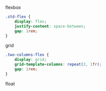 flexbox
```css
.std-flex {
	display: flex;
	justify-content: space-between;
	gap: 1rem; 
}
```

grid
```css
.two-columns-flex {
	display: grid;
	grid-template-columns: repeat(2, 1fr);
	gap: 1rem;
}
```

float
